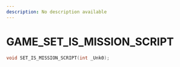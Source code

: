 ```yaml
---
description: No description available 
---
```


# GAME\_SET_IS_MISSION_SCRIPT

```cpp
void SET_IS_MISSION_SCRIPT(int _Unk0);
```
